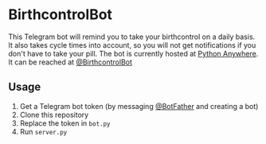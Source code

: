 # BirthcontrolBot

This Telegram bot will remind you to take your birthcontrol on a daily basis.
It also takes cycle times into account, so you will not get notifications if you don't have to take your pill.
The bot is currently hosted at [Python Anywhere](https://www.pythonanywhere.com).
It can be reached at [@BirthcontrolBot](https://t.me/birthcontrol_bot)


## Usage

1. Get a Telegram bot token (by messaging [@BotFather](https://t.me/botfather) and creating a bot)
2. Clone this repository
3. Replace the token in `bot.py`
4. Run `server.py`
